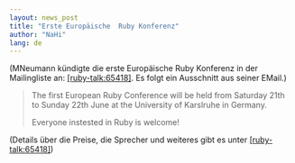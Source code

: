 ```yaml
---
layout: news_post
title: "Erste Europäische  Ruby Konferenz"
author: "NaHi"
lang: de
---
```


(MNeumann kündigte die erste Europäische Ruby Konferenz in der
Mailingliste an: [\[ruby-talk:65418\]][1]. Es folgt ein Ausschnitt aus
seiner EMail.)

> The first European Ruby Conference will be held from Saturday 21th to
> Sunday 22th June at the University of Karslruhe in Germany.
> 
> Everyone instested in Ruby is welcome!

(Details über die Preise, die Sprecher und weiteres gibt es unter
[\[ruby-talk:65418\]][1])



[1]: http://blade.nagaokaut.ac.jp/cgi-bin/scat.rb/ruby/ruby-talk/65418
